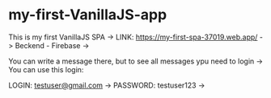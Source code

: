 # my-first-VanillaJS-app
This is my first VanillaJS SPA ->
LINK: https://my-first-spa-37019.web.app/ ->
Beckend - Firebase ->

You can write a message there, but to see all messages ypu need to login ->
You can use this login:

LOGIN: testuser@gmail.com ->
PASSWORD: testuser123 ->
